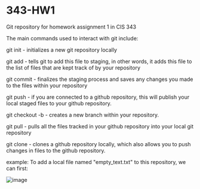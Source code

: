 # 343-HW1
Git repository for homework assignment 1 in CIS 343

The main commands used to interact with git include:

git init - initializes a new git repository locally

git add <filename> - tells git to add this file to staging, in other words, it adds this file to the list of files that are kept track of by your repository

git commit - finalizes the staging process and saves any changes you made to the files within your repository

git push - if you are connected to a github repository, this will publish your local staged files to your github repository.

git checkout -b <branchname> - creates a new branch within your repository.

git pull - pulls all the files tracked in your github repository into your local git repository

git clone <repository ssh address> - clones a github repository locally, which also allows you to push changes in files to the github repository.

example:
To add a local file named "empty_text.txt" to this repository, we can first:




![image](https://github.com/user-attachments/assets/6444e888-6f89-47ea-ad7a-2e6e1d3ab650)

